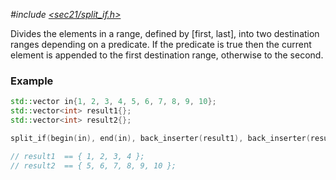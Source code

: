 *#include [&lt;sec21/split_if.h&gt;](https://github.com/MichaelMiller-/sec21/blob/master/include/sec21/split_if.h)*

Divides the elements in a range, defined by [first, last], into two destination ranges depending on a predicate. If the predicate is true then the current element is appended to the first destination range, otherwise to the second.

### Example
```c++
std::vector in{1, 2, 3, 4, 5, 6, 7, 8, 9, 10};
std::vector<int> result1{};
std::vector<int> result2{};

split_if(begin(in), end(in), back_inserter(result1), back_inserter(result2), [](auto i) { return i < 5; });

// result1  == { 1, 2, 3, 4 }; 
// result2  == { 5, 6, 7, 8, 9, 10 }; 
```
